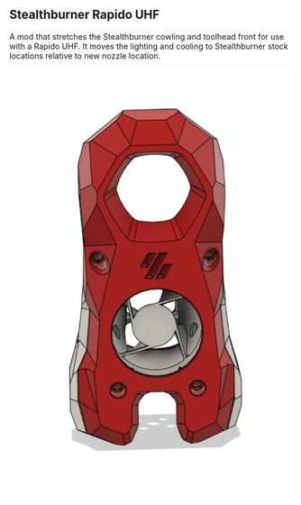 ## Stealthburner Rapido UHF

A mod that stretches the Stealthburner cowling and toolhead front for use with a Rapido UHF. It moves the lighting and cooling to Stealthburner stock locations relative to new nozzle location.

![Front](IMAGES/Stealth_UHF.jpg)
